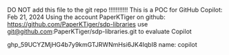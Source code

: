 DO NOT add this file to the git repo !!!!!!!!!!!
This is a POC for GitHub Copilot: Feb 21, 2024
Using the account PaperKTiger on github: https://github.com/PaperKTiger/sdp-libraries
use git@github.com:PaperKTiger/sdp-libraries.git to evaluate Copilot

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
name: copilot
